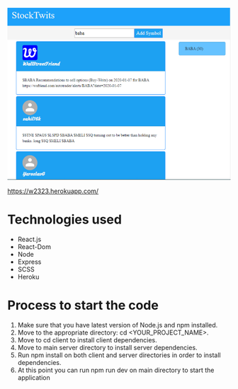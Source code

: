 

![](Images/stock.png)

 https://w2323.herokuapp.com/

# Technologies used 
  - React.js   
  - React-Dom
  - Node
  - Express
  - SCSS
  - Heroku

  
  # Process to start the code
  
  1. Make sure that you have latest version of Node.js and npm installed.
  2. Move to the appropriate directory: cd <YOUR_PROJECT_NAME>.
  3. Move to cd client to install client dependencies. 
  4. Move to main server directory to install server dependencies.
  4. Run npm install on both client and server directories in order to install dependencies.
  5. At this point you can run npm run dev on main directory to start the application 


